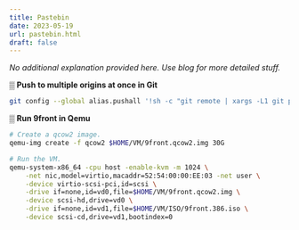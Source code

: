 ```yaml
---
title: Pastebin
date: 2023-05-19
url: pastebin.html
draft: false
---
```


*No additional explanation provided here. Use blog for more detailed stuff.*

**▒ Push to multiple origins at once in Git**

```sh
git config --global alias.pushall '!sh -c "git remote | xargs -L1 git push --all"'
```

**▒ Run 9front in Qemu**

```sh
# Create a qcow2 image.
qemu-img create -f qcow2 $HOME/VM/9front.qcow2.img 30G

# Run the VM.
qemu-system-x86_64 -cpu host -enable-kvm -m 1024 \
    -net nic,model=virtio,macaddr=52:54:00:00:EE:03 -net user \
    -device virtio-scsi-pci,id=scsi \
    -drive if=none,id=vd0,file=$HOME/VM/9front.qcow2.img \
    -device scsi-hd,drive=vd0 \
    -drive if=none,id=vd1,file=$HOME/VM/ISO/9front.386.iso \
    -device scsi-cd,drive=vd1,bootindex=0
```
